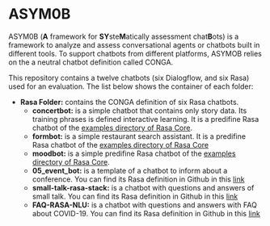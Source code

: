 # ASYM0B
ASYM0B (**A** framework for **SY**ste**M**atically assessment chat**B**ots) is a framework to analyze and assess conversational agents or chatbots built in different tools. To support chatbots from different platforms, ASYMOB relies on the a neutral chatbot definition called CONGA. 

This repository contains a twelve chatbots (six Dialogflow, and six Rasa) used for an evaluation. The list below shows the container of each folder: 
- **Rasa Folder:** contains the CONGA definition of six Rasa chatbots. 
  - **concertbot:** is a simple chatbot that contains only story data. Its training phrases is defined interactive learning. It is a predifine Rasa chatbot of the [examples directory of Rasa Core](https://github.com/RasaHQ/rasa/tree/1.10.x/examples). 
  - **formbot:** is a simple restaurant search assistant. It is a predifine Rasa chatbot of the [examples directory of Rasa Core](https://github.com/RasaHQ/rasa/tree/1.10.x/examples)
  - **moodbot:** is a simple predifine Rasa chatbot of the [examples directory of Rasa Core](https://github.com/RasaHQ/rasa/tree/1.10.x/examples).
  - **05_event_bot:** is a template of a chatbot to inform about a conference. You can find its Rasa definition in Github in this [link](https://github.com/cedextech/rasa-chatbot-templates)
  - **small-talk-rasa-stack:** is a chatbot with questions and answers of small talk. You can find its Rasa definition in Github in this [link](https://github.com/rahul051296/small-talk-rasa-stack)
  - **FAQ-RASA-NLU:** is a chatbot with questions and answers with FAQ about COVID-19. You can find its Rasa definition in Github in this [link](https://github.com/krishnaik06/FAQ-RASA-NLU)
